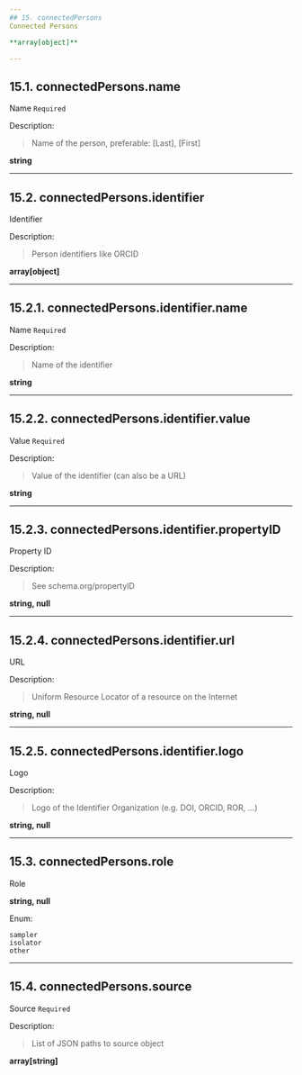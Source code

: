 ```yaml
---
## 15. connectedPersons
Connected Persons  

**array[object]**

---
```

## 15.1. connectedPersons.name
Name  `Required`

Description:
> Name of the person, preferable: [Last], [First]  

**string**

---
## 15.2. connectedPersons.identifier
Identifier  

Description:
> Person identifiers like ORCID  

**array[object]**

---
## 15.2.1. connectedPersons.identifier.name
Name  `Required`

Description:
> Name of the identifier  

**string**

---
## 15.2.2. connectedPersons.identifier.value
Value  `Required`

Description:
> Value of the identifier (can also be a URL)  

**string**

---
## 15.2.3. connectedPersons.identifier.propertyID
Property ID  

Description:
> See schema.org/propertyID  

**string, null**

---
## 15.2.4. connectedPersons.identifier.url
URL  

Description:
> Uniform Resource Locator of a resource on the Internet  

**string, null**

---
## 15.2.5. connectedPersons.identifier.logo
Logo  

Description:
> Logo of the Identifier Organization (e.g. DOI, ORCID, ROR, ...)  

**string, null**

---
## 15.3. connectedPersons.role
Role  

**string, null**

Enum:

	sampler
	isolator
	other

---
## 15.4. connectedPersons.source
Source  `Required`

Description:
> List of JSON paths to source object  

**array[string]**

